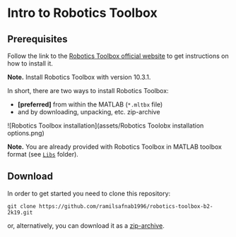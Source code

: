 # Intro to Robotics Toolbox

## Prerequisites

Follow the link to the [Robotics Toolbox official website](https://petercorke.com/wordpress/toolboxes/robotics-toolbox) to get instructions on how to install it.

**Note.** Install Robotics Toolbox with version 10.3.1.

In short, there are two ways to install Robotics Toolbox:

- **[preferred]** from within the MATLAB (`*.mltbx` file)
- and by downloading, unpacking, etc. zip-archive

![Robotics Toolbox installation](assets/Robotics Toolobx installation options.png)

**Note.** You are already provided with Robotics Toolbox in MATLAB toolbox format (see [`Libs`](/Libs) folder).

## Download

In order to get started you need to clone this repository:

```shell
git clone https://github.com/ramilsafnab1996/robotics-toolbox-b2-2k19.git
```

or, alternatively, you can download it as a [zip-archive](https://github.com/ramilsafnab1996/robotics-toolbox-b2-2k19/archive/master.zip).

